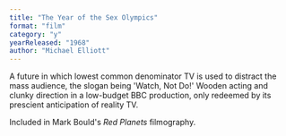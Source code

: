 ```yaml
---
title: "The Year of the Sex Olympics"
format: "film"
category: "y"
yearReleased: "1968"
author: "Michael Elliott"
---
```

A future in which lowest common denominator TV is used to  distract the mass audience, the slogan being 'Watch, Not Do!' Wooden acting and  clunky direction in a low-budget BBC production, only redeemed by its prescient  anticipation of reality TV.

Included in Mark Bould's _Red Planets_ filmography.
 
